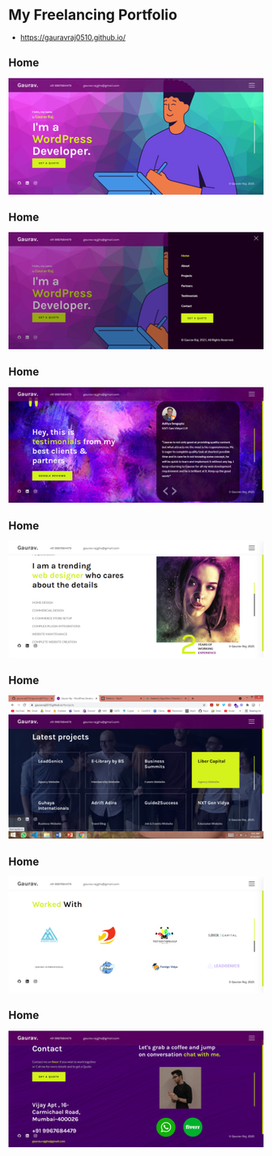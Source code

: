 # My Freelancing Portfolio
- https://gauravraj0510.github.io/

## Home 
<a href="https://gauravraj0510.github.io/#home"><img src='Example/1.png'></a>

## Home 
<a href="https://gauravraj0510.github.io/#home"><img src='Example/2.png'></a>

## Home 
<a href="https://gauravraj0510.github.io/#home"><img src='Example/3.png'></a>

## Home 
<a href="https://gauravraj0510.github.io/#home"><img src='Example/4.png'></a>

## Home 
<a href="https://gauravraj0510.github.io/#home"><img src='Example/5.png'></a>

## Home 
<a href="https://gauravraj0510.github.io/#home"><img src='Example/6.png'></a>

## Home 
<a href="https://gauravraj0510.github.io/#home"><img src='Example/7.png'></a>